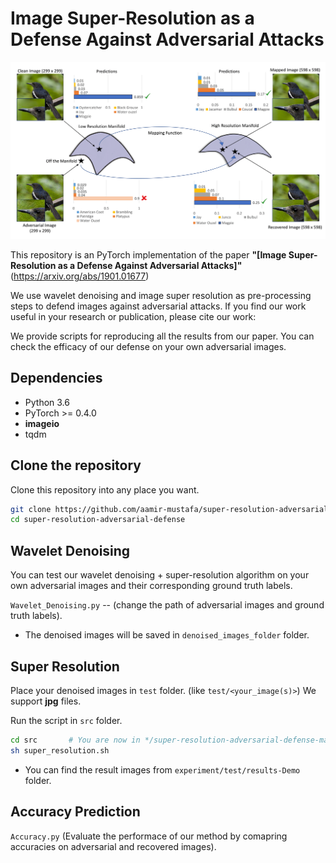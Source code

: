 # Image Super-Resolution as a Defense Against Adversarial Attacks
![](Mapping_function.png)

This repository is an PyTorch implementation of the paper **"[Image Super-Resolution as a Defense Against Adversarial Attacks]"**(https://arxiv.org/abs/1901.01677)

We use wavelet denoising and image super resolution as pre-processing steps to defend images against adversarial attacks. If you find our work useful in your research or publication, please cite our work:

We provide scripts for reproducing all the results from our paper. You can check the efficacy of our defense on your own adversarial images.

## Dependencies
* Python 3.6
* PyTorch >= 0.4.0
* **imageio**
* tqdm


## Clone the repository
Clone this repository into any place you want.
```bash
git clone https://github.com/aamir-mustafa/super-resolution-adversarial-defense
cd super-resolution-adversarial-defense
```
## Wavelet Denoising
You can test our wavelet denoising + super-resolution algorithm on your own adversarial images and their corresponding ground truth labels. 
 
``Wavelet_Denoising.py`` -- (change the path of adversarial images and ground truth labels).

* The denoised images will be saved in ``denoised_images_folder`` folder.


## Super Resolution
Place your denoised images in ``test`` folder. (like ``test/<your_image(s)>``) We support  **jpg** files.

Run the script in ``src`` folder.
```bash
cd src       # You are now in */super-resolution-adversarial-defense-master/src
sh super_resolution.sh
```

* You can find the result images from ```experiment/test/results-Demo``` folder.

## Accuracy Prediction

``Accuracy.py`` (Evaluate the performace of our method by comapring accuracies on adversarial and recovered images).
